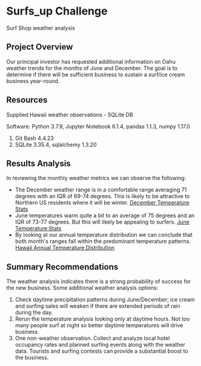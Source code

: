 # Surfs_up Challenge
Surf Shop weather analysis
## Project Overview
 Our principal investor has requested additional information on Oahu weather trends for the months of June and December.  The goal is to determine if there will be sufficient business to sustain a surf/ice cream business year-round.

## Resources
Supplied Hawaii weather observations - SQLite DB

Software: Python 3.7.9, Jupyter Notebook 6.1.4, pandas 1.1.3, numpy 1.17.0
1. Git Bash 4.4.23
2. SQLite 3.35.4, sqlalchemy 1.3.20

## Results Analysis
In reviewing the monthly weather metrics we can observe the following:
* The December weather range is in a comfortable range averaging 71 degrees with an IQR of 69-74 degrees.  This is likely to be attractive to Northern US residents where it will be winter.  [December Temperature Stats](https://github.com/goldbala55/surfs_up/blob/main/December_Hawaii_Temperature_Statistics.png)
* June temperatures warm quite a bit to an average of 75 degrees and an IQR of 73-77 degrees.  But this will likely be appealing to surfers. [June Temperature Stats](https://github.com/goldbala55/surfs_up/blob/main/June_Hawaii_Temperature_Statistics.png)
* By looking at our annual temperature distribution we can conclude that both month's ranges fall within the predominant temperature patterns. [Hawaii Annual Temperature Distribution](https://github.com/goldbala55/surfs_up/blob/main/Annual_Hawaii_Temperature_Distribution.png)

## Summary Recommendations
The weather analysis indicates there is a strong probability of success for the new business. Some additional weather analysis options:
1. Check daytime precipitation patterns during June/December; ice cream and surfing sales will weaken if there are extended periods of rain during the day.
2. Rerun the temperature analysis looking only at daytime hours.  Not too many people surf at night so better daytime temperatures will drive business.
3. One non-weather observation.  Collect and analyze local hotel occupancy rates and planned surfing events along with the weather data.  Tourists and surfing contests can provide a substantial boost to the business.